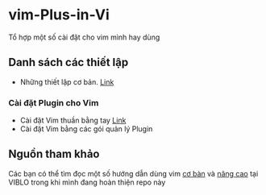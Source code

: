 # vim-Plus-in-Vi
Tổ hợp một số cài đặt cho vim mình hay dùng

## Danh sách các thiết lập
- Những thiết lập cơ bản. [Link](bacis_setup.md)
### Cài đặt Plugin cho Vim
- Cài đặt Vim thuần bằng tay [Link](manual_setup.md)
- Cài đặt Vim bằng các gói quản lý Plugin

## Nguồn tham khảo
Các bạn có thể tìm đọc một số hướng dẫn dùng vim [cơ bàn](https://viblo.asia/p/vim-editor-RnB5pNOrZPG) và [nâng cao](https://viblo.asia/p/cac-cau-lenh-vim-ma-cac-developer-nen-biet-ByEZkLyglQ0) tại VIBLO trong khi mình đang hoàn thiện repo này
